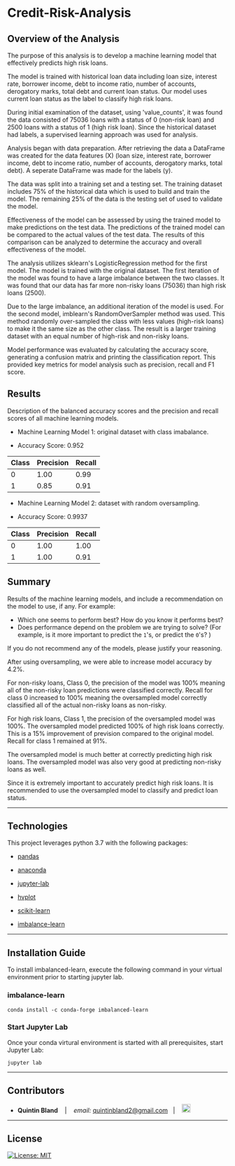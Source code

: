 # Credit-Risk-Analysis

## Overview of the Analysis

The purpose of this analysis is to develop a machine learning model that effectively predicts high risk loans.
   
The model is trained with historical loan data including loan size, interest rate, borrower income, debt to income ratio, number of accounts, derogatory marks, total debt and current loan status. Our model uses current loan status as the label to classify high risk loans.  
  
During initial examination of the dataset, using 'value_counts', it was found the data consisted of 75036 loans with a status of 0 (non-risk loan) and 2500 loans with a status of 1 (high risk loan). Since the historical dataset had labels, a supervised learning approach was used for analysis.
    
Analysis began with data preparation. After retrieving the data a DataFrame was created for the data features (X) (loan size, interest rate, borrower income, debt to income ratio, number of accounts, derogatory marks, total debt). A seperate DataFrame was made for the labels (y).
    
The data was split into a training set and a testing set. The training dataset includes 75% of the historical data which is used to build and train the model. The remaining 25% of the data is the testing set of used to validate the model.
    
Effectiveness of the model can be assessed by using the trained model to make predictions on the test data. The predictions of the trained model can be compared to the actual values of the test data. The results of this comparison can be analyzed to determine the accuracy and overall effectiveness of the model. 
    
The analysis utilizes sklearn's LogisticRegression method for the first model. The model is trained with the original dataset. The first iteration of the model was found to have a large imbalance between the two classes. It was found that our data has far more non-risky loans (75036) than high risk loans (2500).
    
Due to the large imbalance, an additional iteration of the model is used. For the second model, imblearn's RandomOverSampler method was used. This method randomly over-sampled the class with less values (high-risk loans) to make it the same size as the other class. The result is a larger training dataset with an equal number of high-risk and non-risky loans. 
    
Model performance was evaluated by calculating the accuracy score, generating a confusion matrix and printing the classification report. This provided key metrics for model analysis such as precision, recall and F1 score.

## Results

Description of the balanced accuracy scores and the precision and recall scores of all machine learning models.

* Machine Learning Model 1: original dataset with class imabalance.
 - Accuracy Score: 0.952
 
  | Class | Precision | Recall |
  |-------|-----------|--------|
  |   0   |  1.00     |  0.99  |
  |   1   |  0.85     |  0.91  |
  


* Machine Learning Model 2: dataset with random oversampling.
 - Accuracy Score: 0.9937

  | Class | Precision | Recall |
  |-------|-----------|--------|
  |   0   |  1.00     |  1.00  |
  |   1   |  1.00     |  0.91  |

## Summary

Results of the machine learning models, and include a recommendation on the model to use, if any. For example:
* Which one seems to perform best? How do you know it performs best?
* Does performance depend on the problem we are trying to solve? (For example, is it more important to predict the `1`'s, or predict the `0`'s? )

If you do not recommend any of the models, please justify your reasoning.


After using oversampling, we were able to increase model accuracy by 4.2%. 

For non-risky loans, Class 0, the precision of the model was 100% meaning all of the non-risky loan predictions were classified correctly. Recall for class 0 increased to 100% meaning the oversampled model correctly classified all of the actual non-risky loans as non-risky. 

For high risk loans, Class 1, the precision of the oversampled model was 100%. The oversampled model predicted 100% of high risk loans correctly. This is a 15% improvement of prevision compared to the original model. Recall for class 1 remained at 91%. 

The oversampled model is much better at correctly predicting high risk loans. The oversampled model was also very good at predicting non-risky loans as well. 

Since it is extremely important to accurately predict high risk loans. It is recommended to use the oversampled model to classify and predict loan status. 

---

## Technologies

This project leverages python 3.7 with the following packages:

* [pandas](https://github.com/pandas-dev/pandas)

* [anaconda](https://docs.anaconda.com/)

* [jupyter-lab](https://jupyterlab.readthedocs.io/en/stable/)

* [hvplot](https://pyviz-dev.github.io/hvplot/user_guide/Introduction.html)

* [scikit-learn](https://scikit-learn.org/stable/)

* [imbalance-learn](https://imbalanced-learn.org/stable/)

---

## Installation Guide
To install imbalanced-learn, execute the following command in your virtual environment prior to starting jupyter lab.
### imbalance-learn
```
conda install -c conda-forge imbalanced-learn
```

### Start Jupyter Lab
Once your conda virtural environment is started with all prerequisites, start Jupyter Lab:
```
jupyter lab
```

---

## Contributors


*  **Quintin Bland** <span>&nbsp;&nbsp;</span> |
<span>&nbsp;&nbsp;</span> *email:* quintinbland2@gmail.com <span>&nbsp;&nbsp;</span>|
<span>&nbsp;&nbsp;</span> [<img src="Resources/linked_in.png" alt="in" width="20"/>](https://www.linkedin.com/in/quintin-bland-a2b94310b/)

---

## License

[![License: MIT](https://img.shields.io/badge/License-MIT-yellow.svg)](LICENSE)